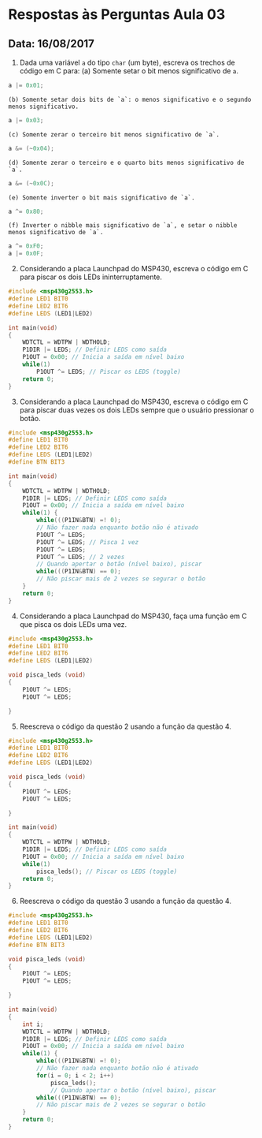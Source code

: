 # Respostas às Perguntas Aula 03
## Data: 16/08/2017
1. Dada uma variável `a` do tipo `char` (um byte), escreva os trechos de código em C para:
	(a) Somente setar o bit menos significativo de `a`.
	
```C
a |= 0x01;
```

	(b) Somente setar dois bits de `a`: o menos significativo e o segundo menos significativo.

```C
a |= 0x03;
```

	(c) Somente zerar o terceiro bit menos significativo de `a`.

```C
a &= (~0x04);
```

	(d) Somente zerar o terceiro e o quarto bits menos significativo de `a`.

```C
a &= (~0x0C);
```

	(e) Somente inverter o bit mais significativo de `a`.

```C
a ^= 0x80;
```

	(f) Inverter o nibble mais significativo de `a`, e setar o nibble menos significativo de `a`.

```C
a ^= 0xF0;
a |= 0x0F;
```

2. Considerando a placa Launchpad do MSP430, escreva o código em C para piscar os dois LEDs ininterruptamente.

```C
#include <msp430g2553.h>
#define LED1 BIT0
#define LED2 BIT6
#define LEDS (LED1|LED2)

int main(void)
{
	WDTCTL = WDTPW | WDTHOLD;
	P1DIR |= LEDS; // Definir LEDS como saída
	P1OUT = 0x00; // Inicia a saída em nível baixo
	while(1)
		P1OUT ^= LEDS; // Piscar os LEDS (toggle)
	return 0;
}
```

3. Considerando a placa Launchpad do MSP430, escreva o código em C para piscar duas vezes os dois LEDs sempre que o usuário pressionar o botão.

```C
#include <msp430g2553.h>
#define LED1 BIT0
#define LED2 BIT6
#define LEDS (LED1|LED2)
#define BTN BIT3

int main(void)
{
	WDTCTL = WDTPW | WDTHOLD;
	P1DIR |= LEDS; // Definir LEDS como saída
	P1OUT = 0x00; // Inicia a saída em nível baixo
	while(1) {
		while(((P1IN&BTN) =! 0);
		// Não fazer nada enquanto botão não é ativado
		P1OUT ^= LEDS;
		P1OUT ^= LEDS; // Pisca 1 vez
		P1OUT ^= LEDS;
		P1OUT ^= LEDS; // 2 vezes
		// Quando apertar o botão (nível baixo), piscar
		while(((P1IN&BTN) == 0);
		// Não piscar mais de 2 vezes se segurar o botão
	}
	return 0;
}
```

4. Considerando a placa Launchpad do MSP430, faça uma função em C que pisca os dois LEDs uma vez.

```C
#include <msp430g2553.h>
#define LED1 BIT0
#define LED2 BIT6
#define LEDS (LED1|LED2)

void pisca_leds (void)
{
	P1OUT ^= LEDS;
	P1OUT ^= LEDS;

}
```

5. Reescreva o código da questão 2 usando a função da questão 4.

```C
#include <msp430g2553.h>
#define LED1 BIT0
#define LED2 BIT6
#define LEDS (LED1|LED2)

void pisca_leds (void)
{
	P1OUT ^= LEDS;
	P1OUT ^= LEDS;

}

int main(void)
{
	WDTCTL = WDTPW | WDTHOLD;
	P1DIR |= LEDS; // Definir LEDS como saída
	P1OUT = 0x00; // Inicia a saída em nível baixo
	while(1)
		pisca_leds(); // Piscar os LEDS (toggle)
	return 0;
}
```

6. Reescreva o código da questão 3 usando a função da questão 4.

```C
#include <msp430g2553.h>
#define LED1 BIT0
#define LED2 BIT6
#define LEDS (LED1|LED2)
#define BTN BIT3

void pisca_leds (void)
{
	P1OUT ^= LEDS;
	P1OUT ^= LEDS;

}

int main(void)
{
	int i;
	WDTCTL = WDTPW | WDTHOLD;
	P1DIR |= LEDS; // Definir LEDS como saída
	P1OUT = 0x00; // Inicia a saída em nível baixo
	while(1) {
		while(((P1IN&BTN) =! 0);
		// Não fazer nada enquanto botão não é ativado
		for(i = 0; i < 2; i++)
			pisca_leds();
			// Quando apertar o botão (nível baixo), piscar
		while(((P1IN&BTN) == 0);
		// Não piscar mais de 2 vezes se segurar o botão
	}
	return 0;
}
```
